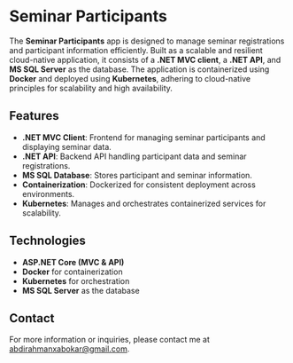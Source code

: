 # Seminar Participants

The **Seminar Participants** app is designed to manage seminar registrations and participant information efficiently. Built as a scalable and resilient cloud-native application, it consists of a **.NET MVC client**, a **.NET API**, and **MS SQL Server** as the database. The application is containerized using **Docker** and deployed using **Kubernetes**, adhering to cloud-native principles for scalability and high availability.

## Features

- **.NET MVC Client**: Frontend for managing seminar participants and displaying seminar data.
- **.NET API**: Backend API handling participant data and seminar registrations.
- **MS SQL Database**: Stores participant and seminar information.
- **Containerization**: Dockerized for consistent deployment across environments.
- **Kubernetes**: Manages and orchestrates containerized services for scalability.

## Technologies

- **ASP.NET Core (MVC & API)**
- **Docker** for containerization
- **Kubernetes** for orchestration
- **MS SQL Server** as the database

## Contact

For more information or inquiries, please contact me at [abdirahmanxabokar@gmail.com](mailto:abdirahmanxabokar@gmail.com).
